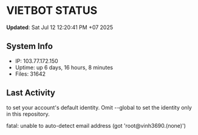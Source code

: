 # VIETBOT STATUS
**Updated**: Sat Jul 12 12:20:41 PM +07 2025

## System Info
- IP: 103.77.172.150
- Uptime: up 6 days, 16 hours, 8 minutes
- Files: 31642

## Last Activity

to set your account's default identity.
Omit --global to set the identity only in this repository.

fatal: unable to auto-detect email address (got 'root@vinh3690.(none)')
